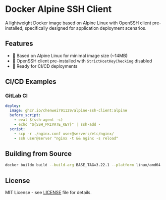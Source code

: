 # Docker Alpine SSH Client

A lightweight Docker image based on Alpine Linux with OpenSSH client pre-installed, specifically designed for application deployment scenarios.

## Features

- 🐧 Based on Alpine Linux for minimal image size (~14MB)
- 🔑 OpenSSH client pre-installed with `StrictHostKeyChecking` disabled
- 🚀 Ready for CI/CD deployments

## CI/CD Examples

### GitLab CI
```yaml
deploy:
  image: ghcr.io/chenwei791129/alpine-ssh-client:alpine
  before_script:
    - eval $(ssh-agent -s)
    - echo "${SSH_PRIVATE_KEY}" | ssh-add -
  script:
    - scp -r ./nginx.conf user@server:/etc/nginx/
    - ssh user@server "nginx -t && nginx -s reload"
```

## Building from Source

```bash
docker buildx build --build-arg BASE_TAG=3.22.1 --platform linux/amd64 -t local/alpine-ssh-client .
```

## License

MIT License - see [LICENSE](LICENSE) file for details.
